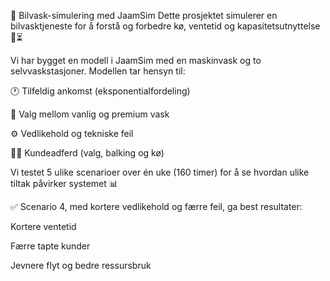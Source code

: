 🚗 Bilvask-simulering med JaamSim
Dette prosjektet simulerer en bilvasktjeneste for å forstå og forbedre kø, ventetid og kapasitetsutnyttelse 🧼⏳

Vi har bygget en modell i JaamSim med en maskinvask og to selvvaskstasjoner. Modellen tar hensyn til:

🕐 Tilfeldig ankomst (eksponentialfordeling)

🔁 Valg mellom vanlig og premium vask

⚙️ Vedlikehold og tekniske feil

🧍‍♂️ Kundeadferd (valg, balking og kø)

Vi testet 5 ulike scenarioer over én uke (160 timer) for å se hvordan ulike tiltak påvirker systemet 📊

✅ Scenario 4, med kortere vedlikehold og færre feil, ga best resultater:

Kortere ventetid

Færre tapte kunder

Jevnere flyt og bedre ressursbruk
